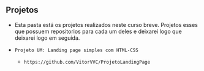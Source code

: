 ## Projetos

- Esta pasta está os projetos realizados neste curso breve. Projetos esses que possuem repositorios para cada um deles e deixarei logo que deixarei logo em seguida.

- `Projeto UM: Landing page simples com HTML-CSS`
  - `https://github.com/VitorVVC/ProjetoLandingPage`